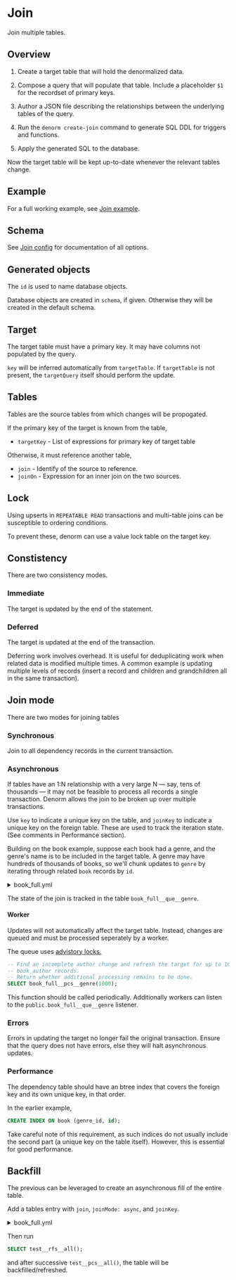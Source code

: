# Join

Join multiple tables.

## Overview

1. Create a target table that will hold the denormalized data.

2. Compose a query that will populate that table. Include a placeholder `$1` for
   the recordset of primary keys.

3. Author a JSON file describing the relationships between the underlying tables
   of the query.

4. Run the `denorm create-join` command to generate SQL DDL for triggers and
   functions.

5. Apply the generated SQL to the database.

Now the target table will be kept up-to-date whenever the relevant tables
change.

## Example

For a full working example, see [Join example](join-example.md).

## Schema

See [Join config](join-schema.md) for documentation of all options.

## Generated objects

The `id` is used to name database objects.

Database objects are created in `schema`, if given. Otherwise they will be
created in the default schema.

## Target

The target table must have a primary key. It may have columns not populated by
the query.

`key` will be inferred automatically from `targetTable`. If `targetTable` is not
present, the `targetQuery` itself should perform the update.

## Tables

Tables are the source tables from which changes will be propogated.

If the primary key of the target is known from the table,

- `targetKey` - List of expressions for primary key of target table

Otherwise, it must reference another table,

- `join` - Identify of the source to reference.
- `joinOn` - Expression for an inner join on the two sources.

## Lock

Using upserts in `REPEATABLE READ` transactions and multi-table joins can be
susceptible to ordering conditions.

To prevent these, denorm can use a value lock table on the target key.

## Constistency

There are two consistency modes.

### Immediate

The target is updated by the end of the statement.

### Deferred

The target is updated at the end of the transaction.

Deferring work involves overhead. It is useful for deduplicating work when
related data is modified multiple times. A common example is updating multiple
levels of records (insert a record and children and grandchildren all in the
same transaction).

## Join mode

There are two modes for joining tables

### Synchronous

Join to all dependency records in the current transaction.

### Asynchronous

If tables have an 1:N relationship with a very large N — say, tens of thousands
— it may not be feasible to process all records a single transaction. Denorm
allows the join to be broken up over multiple transactions.

Use `key` to indicate a unique key on the table, and `joinKey` to indicate a
unique key on the foreign table. These are used to track the iteration state.
(See comments in Performance section).

Building on the book example, suppose each book had a genre, and the genre's
name is to be included in the target table. A genre may have hundreds of
thousands of books, so we'll chunk updates to `genre` by iterating through
related `book` records by `id`.

<details>
<summary>book_full.yml</summary>

```yml
tables:
  author:
    join: author.id = book_author.author_id
    joinDep: book_author
    name: book_author
    schema: public
  book:
    key: [id]
    name: book
    schema: public
    targetKey: [book.id]
  book_author:
    name: book_author
    schema: public
    targetKey: [book_author.book_id]
  genre:
    join: book
    joinMode: async
    joinOn: book.genre_id = genre.id
    joinKey: [id]
    key: [id]
    name: genre
    schema: public
```

</details>

The state of the join is tracked in the table `book_full__que__genre`.

#### Worker

Updates will not automatically affect the target table. Instead, changes are
queued and must be processed seperately by a worker.

The queue uses
[advistory locks.](https://www.postgresql.org/docs/12/explicit-locking.html#ADVISORY-LOCKS)

```sql
-- Find an incomplete author change and refresh the target for up to 1000 corresponding
-- book_author records.
-- Return whether additional processing remains to be done.
SELECT book_full__pcs__genre(1000);
```

This function should be called periodically. Additionally workers can listen to
the `public.book_full__que__genre` listener.

</details>

### Errors

Errors in updating the target no longer fail the original transaction. Ensure
that the query does not have errors, else they will halt asynchronous updates.

### Performance

The dependency table should have an btree index that covers the foreign key and
its own unique key, in that order.

In the earlier example,

```sql
CREATE INDEX ON book (genre_id, id);
```

Take careful note of this requirement, as such indices do not usually include
the second part (a unique key on the table itself). However, this is essential
for good performance.

## Backfill

The previous can be leveraged to create an asynchronous fill of the entire
table.

Add a tables entry with `join`, `joinMode: async`, and `joinKey`.

<details>
<summary>book_full.yml</summary>

```yml
tables:
  all:
    join: book
    joinMode: async
    joinKey: [id]
  author:
    join: book_author
    joinOn: author.id = book_author.author_id
    name: author
  book:
    name: book
    targetKey: [book.id]
  book_author:
    name: book_author
    targetKey: [book_author.book_id]
    name: book_author
```

</details>

Then run

```sql
SELECT test__rfs__all();
```

and after successive `test__pcs__all()`, the table will be backfilled/refreshed.
